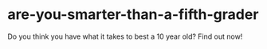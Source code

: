 # are-you-smarter-than-a-fifth-grader
 Do you think you have what it takes to best a 10 year old? Find out now!

